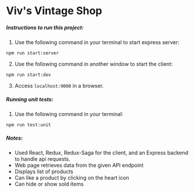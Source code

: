 # Viv's Vintage Shop

##### Instructions to run this project: 

1) Use the following command in your terminal to start express server:
```
npm run start:server
```

2) Use the following command in another window to start the client:
```
npm run start:dev
```
3) Access `localhost:9000` in a browser.

##### Running unit tests:

1) Use the following command in your terminal:

```
npm run test:unit
```
##### Notes:

* Used React, Redux, Redux-Saga for the client, and an Express backend to handle api requests. 
* Web page retrieves data from the given API endpoint
* Displays list of products
* Can like a product by clicking on the heart icon
* Can hide or show sold items

